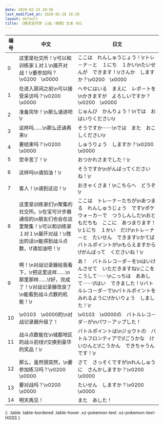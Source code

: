 ```yaml
---
date: 2020-02-23 20:56
last_modified_at: 2020-02-28 16:39
layout: default
title: 《精灵宝可梦 心金／魂银》文本 451
---
```

| 编号 | 中文 | 日文 |
| ---- | ---- | ---- |
| 0 | 这里是社交所！\r可以和训练家１对１\n展开对战！\r要参加吗？\v0200　\x0000 | ここは　れんしゅうじょう！\rトレ－ナ－と　１にち　１かい\nたいせんが　できます！\rさんか　しますか？\v0200　\x0000 |
| 1 | 在进入房间之前\n可以接受采访吗？\v0200　\x0000 | へやにはいる　まえに　レポ－トを\nかきますが　よろしいですか？\v0200　\x0000 |
| 2 | 准备完毕！\n那么请进吧\r | じゅんび　かんりょう！\nでは　おはいりください\r |
| 3 | 这样吗……\n那么还请再来\r | そうですか⋯⋯\nでは　また　おこしください\r |
| 4 | 要结束吗？\v0200　\x0000 | しゅうりょう　しますか？\v0200　\x0000 |
| 5 | 您辛苦了！\r | おつかれさまでした！\r |
| 6 | 这样吗\n请加油！\r | そうですか\nがんばってくださいね！\r |
| 7 | 客人！\n请到这边！\r | おきゃくさま！\nこちらへ　どうぞ\r |
| 8 | 这里是训练家们\n聚集的社交所。\r在宝可计步器通信的\n朋友们也会在这里聚集！\r可以和训练家１对１\n展开对战！\r胜出的话\n能得到战斗点数，\f请加油吧！\r | ここは　トレ－ナ－たちが\nあつまる　れんしゅうじょう　です\rポケウォ－カ－で　つうしんした\nおともだちも　ここに　あつまります！\r１にち　１かい　だけ\nトレ－ナ－と　たいせん　できます\rかてば　バトルポイントが\nもらえますから\fがんばって　くださいね！\r |
| 9 | 啊！\n对战记录器给我看下，\r把这里这样……\n那里那样……\f好，完成了！\r对战记录器改良了\n能看到战斗点数的机能！\r | あ！　バトルレコ－ダ－を\nはいけんさせて　いただきますね\rここを　こうして⋯⋯\nこっちは　ああして⋯⋯\fはい　できました！\rバトルレコ－ダ－で\nバトルポイントを　みれるように\fかいりょう　しました！\r |
| 10 | \v0103　\x0000的\n对战记录器升级了！ | \v0103　\x0000の　バトルレコ－ダ－が\nパワ－アップした！ |
| 11 | 战斗点数能在\n城都地区的战斗前线\f交换到豪华的奖品！\r | バトルポイントは\nジョウトの　バトルフロンティアで\fごうかな　けいひんと\fこうかん　できちゃうんです！\r |
| 12 | 那么，虽然很突然，\n要参加练习吗？\v0200　\x0000 | さて　さっそくですが\nれんしゅうに　さんかしますか？\v0200　\x0000 |
| 13 | 要对战吗？\v0200　\x0000 | たいせん　しますか？\v0200　\x0000 |
| 14 | 明天再见！ | また　あした！ |
{: .table .table-bordered .table-hover .xz-pokemon-text .xz-pokemon-text-HGSS }